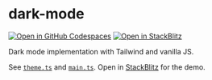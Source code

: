 # dark-mode

[![Open in GitHub Codespaces](https://github.com/codespaces/badge.svg)](https://codespaces.new/adamelliotfields/dark-mode?devcontainer_path=.devcontainer/devcontainer.json&machine=basicLinux32gb)
[![Open in StackBlitz](https://developer.stackblitz.com/img/open_in_stackblitz.svg)](https://pr.new/adamelliotfields/dark-mode)

Dark mode implementation with Tailwind and vanilla JS.

See [`theme.ts`](./src/theme.ts) and [`main.ts`](./src/main.ts). Open in [StackBlitz](https://pr.new/adamelliotfields/dark-mode) for the demo.

